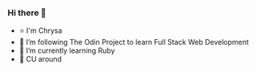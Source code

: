 ### Hi there 👋

- :star: I'm Chrysa
- 🔭 I’m following The Odin Project to learn Full Stack Web Development
- 🌱 I’m currently learning Ruby
- :eyes: CU around




